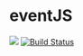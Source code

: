# eventJS
[![](https://data.jsdelivr.com/v1/package/gh/pramodaug17/eventJS/badge)](https://www.jsdelivr.com/package/gh/pramodaug17/eventJS)
[![Build Status](https://travis-ci.org/pramodaug17/eventJS.svg?branch=dev)](https://travis-ci.org/pramodaug17/eventJS)
